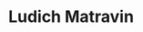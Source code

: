 ---
created_at: '2012-10-30T06:08:54Z'
id: Ludich Matravin
links:
  category:
  - Folk i Stora Arkipelagen
  - Godsherrar
  - Riddare
  - Sabrier
  - Work in progress
title: Ludich Matravin
---